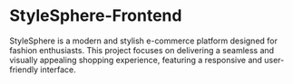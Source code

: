 # StyleSphere-Frontend
StyleSphere is a modern and stylish e-commerce platform designed for fashion enthusiasts. This project focuses on delivering a seamless and visually appealing shopping experience, featuring a responsive and user-friendly interface.
